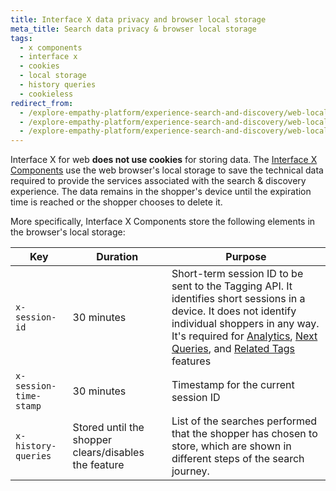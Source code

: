 ```yaml
---
title: Interface X data privacy and browser local storage
meta_title: Search data privacy & browser local storage
tags:
  - x components
  - interface x
  - cookies
  - local storage
  - history queries
  - cookieless
redirect_from:
  - /explore-empathy-platform/experience-search-and-discovery/web-local-storage.html
  - /explore-empathy-platform/experience-search-and-discovery/web-local-storage
  - /explore-empathy-platform/experience-search-and-discovery/web-local-storage.html
---
```


Interface&nbsp;X for web **does not use cookies** for storing data. The
[Interface X Components](readme.md#interface-x-and-interface-x-for-apps-the-solution) use the web
browser's local storage to save the technical data required to provide the services associated with
the search & discovery experience. The data remains in the shopper's device until the expiration
time is reached or the shopper chooses to delete it.

More specifically, Interface&nbsp;X&nbsp;Components store the following elements in the browser's
local storage:

| Key                    | Duration                                             | Purpose                                                                                                                                                                                                                                                                                                                                                                                                             |
| ---------------------- | ---------------------------------------------------- | ------------------------------------------------------------------------------------------------------------------------------------------------------------------------------------------------------------------------------------------------------------------------------------------------------------------------------------------------------------------------------------------------------------------- |
| `x-session-id`         | 30 minutes                                           | Short-term session ID to be sent to the Tagging API. It identifies short sessions in a device. It does not identify individual shoppers in any way. It's required for [Analytics](/explore-empathy-platform/understand-data-privacy/), [Next Queries](/explore-empathy-platform/features/history-queries-overview.html), and [Related Tags](/explore-empathy-platform/features/related-tags-overview.html) features |
| `x-session-time-stamp` | 30 minutes                                           | Timestamp for the current session ID                                                                                                                                                                                                                                                                                                                                                                                |
| `x-history-queries`    | Stored until the shopper clears/disables the feature | List of the searches performed that the shopper has chosen to store, which are shown in different steps of the search journey.                                                                                                                                                                                                                                                                                      |
